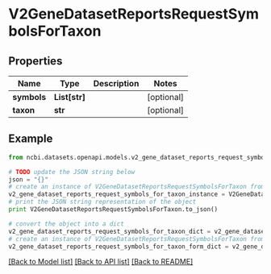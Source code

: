 # V2GeneDatasetReportsRequestSymbolsForTaxon


## Properties

Name | Type | Description | Notes
------------ | ------------- | ------------- | -------------
**symbols** | **List[str]** |  | [optional] 
**taxon** | **str** |  | [optional] 

## Example

```python
from ncbi.datasets.openapi.models.v2_gene_dataset_reports_request_symbols_for_taxon import V2GeneDatasetReportsRequestSymbolsForTaxon

# TODO update the JSON string below
json = "{}"
# create an instance of V2GeneDatasetReportsRequestSymbolsForTaxon from a JSON string
v2_gene_dataset_reports_request_symbols_for_taxon_instance = V2GeneDatasetReportsRequestSymbolsForTaxon.from_json(json)
# print the JSON string representation of the object
print V2GeneDatasetReportsRequestSymbolsForTaxon.to_json()

# convert the object into a dict
v2_gene_dataset_reports_request_symbols_for_taxon_dict = v2_gene_dataset_reports_request_symbols_for_taxon_instance.to_dict()
# create an instance of V2GeneDatasetReportsRequestSymbolsForTaxon from a dict
v2_gene_dataset_reports_request_symbols_for_taxon_form_dict = v2_gene_dataset_reports_request_symbols_for_taxon.from_dict(v2_gene_dataset_reports_request_symbols_for_taxon_dict)
```
[[Back to Model list]](../README.md#documentation-for-models) [[Back to API list]](../README.md#documentation-for-api-endpoints) [[Back to README]](../README.md)


